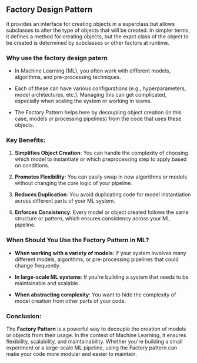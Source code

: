 ## Factory Design Pattern 

It provides an interface for creating objects in a superclass but allows subclasses to alter the type of objects that will be created. In simpler terms, it defines a method for creating objects, but the exact class of the object to be created is determined by subclasses or other factors at runtime.

### Why use the factory design patern
- In Machine Learning (ML), you often work with different models, algorithms, and pre-processing techniques. 

- Each of these can have various configurations (e.g., hyperparameters, model architectures, etc.). Managing this can get complicated, especially when scaling the system or working in teams. 

- The Factory Pattern helps here by decoupling object creation (in this case, models or processing pipelines) from the code that uses these objects.

### Key Benefits:

1. **Simplifies Object Creation**: You can handle the complexity of choosing which model to instantiate or which preprocessing step to apply based on conditions.

2. **Promotes Flexibility**: You can easily swap in new algorithms or models without changing the core logic of your pipeline.

3. **Reduces Duplication**: You avoid duplicating code for model instantiation across different parts of your ML system.

4. **Enforces Consistency**: Every model or object created follows the same structure or pattern, which ensures consistency across your ML pipeline.

### When Should You Use the Factory Pattern in ML?

- **When working with a variety of models**: If your system involves many different models, algorithms, or pre-processing pipelines that could change frequently.

- **In large-scale ML systems**: If you're building a system that needs to be maintainable and scalable.

- **When abstracting complexity**: You want to hide the complexity of model creation from other parts of your code.

### Conclusion:

The **Factory Pattern** is a powerful way to decouple the creation of models or objects from their usage. In the context of Machine Learning, it ensures flexibility, scalability, and maintainability. Whether you're building a small experiment or a large-scale ML pipeline, using the Factory pattern can make your code more modular and easier to maintain.